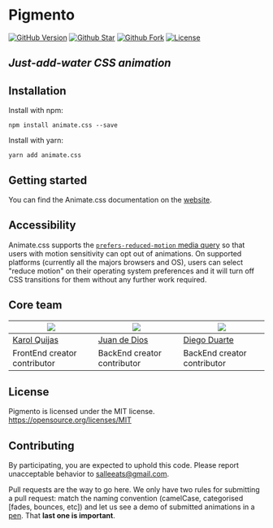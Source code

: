 # Pigmento

[![GitHub Version](https://img.shields.io/github/release/MandujanoKarol/JDK-.svg?style=for-the-badge)](https://github.com/MandujanoKarol/JDK-) [![Github Star](https://img.shields.io/github/stars/MandujanoKarol/JDK-.svg?style=for-the-badge)](https://github.com/MandujanoKarol/JDK-) [![Github Fork](https://img.shields.io/github/forks/MandujanoKarol/JDK-.svg?style=for-the-badge)](https://github.com/MandujanoKarol/JDK-) [![License]( https://img.shields.io/github/license/MandujanoKarol/JDK-.svg?style=for-the-badge)](https://github.com/MandujanoKarol/JDK-)

## _Just-add-water CSS animation_

## Installation

Install with npm:

```shell
npm install animate.css --save
```

Install with yarn:

```shell
yarn add animate.css
```

## Getting started

You can find the Animate.css documentation on the [website](https://animate.style/).

## Accessibility

Animate.css supports the [`prefers-reduced-motion` media query](https://webkit.org/blog/7551/responsive-design-for-motion/) so that users with motion sensitivity can opt out of animations. On supported platforms (currently all the majors browsers and OS), users can select "reduce motion" on their operating system preferences and it will turn off CSS transitions for them without any further work required.

## Core team  

| ![](https://scontent.fgdl4-1.fna.fbcdn.net/v/t1.0-9/90677103_2848505541894884_1151138169761038336_n.jpg?_nc_cat=111&_nc_sid=85a577&_nc_ohc=iDFy1SYU5BQAX_c2Kp3&_nc_ht=scontent.fgdl4-1.fna&oh=1ee6fc80a49051364b29f88f4f3283c3&oe=5EE3AD28&dl=1) | ![](https://scontent.fgdl4-1.fna.fbcdn.net/v/t1.0-9/61772475_2329397377348987_7993628823046324224_n.jpg?_nc_cat=111&_nc_sid=85a577&_nc_ohc=Ar_lWxuWyJUAX9XWj9Q&_nc_ht=scontent.fgdl4-1.fna&oh=cf7220cff3fa9968bf1ed1f3753769dc&oe=5EE1F55F&dl=1) | ![](https://drive.google.com/uc?export=download&id=147JA-oZi6b3xc33PLYQRyAqVLOgICfGK) |
| --- | --- | --- |
| [Karol Quijas](https://github.com/MandujanoKarol) | [Juan de Dios](https://github.com/Juancruzd) | [Diego Duarte](https://github.com/WarenGonzaga) |
| FrontEnd creator contributor | BackEnd creator contributor | BackEnd creator contributor |

## License

Pigmento is licensed under the MIT license. <https://opensource.org/licenses/MIT>

## Contributing

By participating, you are expected to uphold this code. Please report unacceptable behavior to [salleeats@gmail.com](mailto:salleeats@gmail.com).



Pull requests are the way to go here. We only have two rules for submitting a pull request: match the naming convention (camelCase, categorised [fades, bounces, etc]) and let us see a demo of submitted animations in a [pen](https://codepen.io). That **last one is important**.

